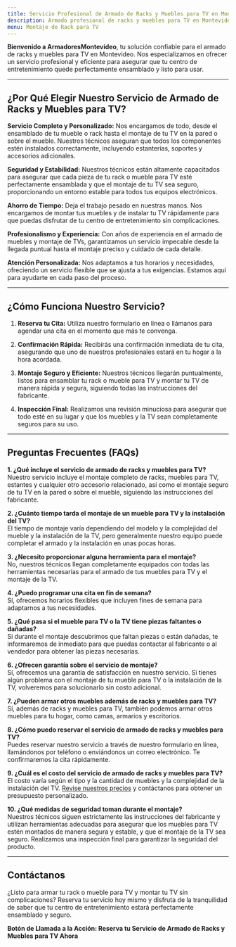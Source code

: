 ```yaml
---
title: Servicio Profesional de Armado de Racks y Muebles para TV en Montevideo
description: Armado profesional de racks y muebles para TV en Montevideo. Montaje seguro y eficiente. Reserva tu cita hoy y disfruta de tu centro de entretenimiento perfectamente ensamblado.
menu: Montaje de Rack para TV
---
```


**Bienvenido a ArmadoresMontevideo**, tu solución confiable para el armado de racks y muebles para TV en Montevideo. Nos especializamos en ofrecer un servicio profesional y eficiente para asegurar que tu centro de entretenimiento quede perfectamente ensamblado y listo para usar. 

---

## ¿Por Qué Elegir Nuestro Servicio de Armado de Racks y Muebles para TV?

**Servicio Completo y Personalizado:** 
Nos encargamos de todo, desde el ensamblado de tu mueble o rack hasta el montaje de tu TV en la pared o sobre el mueble. Nuestros técnicos aseguran que todos los componentes estén instalados correctamente, incluyendo estanterías, soportes y accesorios adicionales.

**Seguridad y Estabilidad:**
Nuestros técnicos están altamente capacitados para asegurar que cada pieza de tu rack o mueble para TV esté perfectamente ensamblada y que el montaje de tu TV sea seguro, proporcionando un entorno estable para todos tus equipos electrónicos.

**Ahorro de Tiempo:**
Deja el trabajo pesado en nuestras manos. Nos encargamos de montar tus muebles y de instalar tu TV rápidamente para que puedas disfrutar de tu centro de entretenimiento sin complicaciones.

**Profesionalismo y Experiencia:**
Con años de experiencia en el armado de muebles y montaje de TVs, garantizamos un servicio impecable desde la llegada puntual hasta el montaje preciso y cuidado de cada detalle.

**Atención Personalizada:**
Nos adaptamos a tus horarios y necesidades, ofreciendo un servicio flexible que se ajusta a tus exigencias. Estamos aquí para ayudarte en cada paso del proceso.

---

## ¿Cómo Funciona Nuestro Servicio?

1. **Reserva tu Cita:**
   Utiliza nuestro formulario en línea o llámanos para agendar una cita en el momento que más te convenga.

2. **Confirmación Rápida:**
   Recibirás una confirmación inmediata de tu cita, asegurando que uno de nuestros profesionales estará en tu hogar a la hora acordada.

3. **Montaje Seguro y Eficiente:**
   Nuestros técnicos llegarán puntualmente, listos para ensamblar tu rack o mueble para TV y montar tu TV de manera rápida y segura, siguiendo todas las instrucciones del fabricante.

4. **Inspección Final:**
   Realizamos una revisión minuciosa para asegurar que todo esté en su lugar y que los muebles y la TV sean completamente seguros para su uso.

---

## Preguntas Frecuentes (FAQs)

**1. ¿Qué incluye el servicio de armado de racks y muebles para TV?**  
Nuestro servicio incluye el montaje completo de racks, muebles para TV, estantes y cualquier otro accesorio relacionado, así como el montaje seguro de tu TV en la pared o sobre el mueble, siguiendo las instrucciones del fabricante.

**2. ¿Cuánto tiempo tarda el montaje de un mueble para TV y la instalación del TV?**  
El tiempo de montaje varía dependiendo del modelo y la complejidad del mueble y la instalación de la TV, pero generalmente nuestro equipo puede completar el armado y la instalación en unas pocas horas.

**3. ¿Necesito proporcionar alguna herramienta para el montaje?**  
No, nuestros técnicos llegan completamente equipados con todas las herramientas necesarias para el armado de tus muebles para TV y el montaje de la TV.

**4. ¿Puedo programar una cita en fin de semana?**  
Sí, ofrecemos horarios flexibles que incluyen fines de semana para adaptarnos a tus necesidades.

**5. ¿Qué pasa si el mueble para TV o la TV tiene piezas faltantes o dañadas?**  
Si durante el montaje descubrimos que faltan piezas o están dañadas, te informaremos de inmediato para que puedas contactar al fabricante o al vendedor para obtener las piezas necesarias.

**6. ¿Ofrecen garantía sobre el servicio de montaje?**  
Sí, ofrecemos una garantía de satisfacción en nuestro servicio. Si tienes algún problema con el montaje de tu mueble para TV o la instalación de la TV, volveremos para solucionarlo sin costo adicional.

**7. ¿Pueden armar otros muebles además de racks y muebles para TV?**  
Sí, además de racks y muebles para TV, también podemos armar otros muebles para tu hogar, como camas, armarios y escritorios.

**8. ¿Cómo puedo reservar el servicio de armado de racks y muebles para TV?**  
Puedes reservar nuestro servicio a través de nuestro formulario en línea, llamándonos por teléfono o enviándonos un correo electrónico. Te confirmaremos la cita rápidamente.

**9. ¿Cuál es el costo del servicio de armado de racks y muebles para TV?**  
El costo varía según el tipo y la cantidad de muebles y la complejidad de la instalación del TV. [Revise nuestros precios](/precios) y contáctanos para obtener un presupuesto personalizado.

**10. ¿Qué medidas de seguridad toman durante el montaje?**  
Nuestros técnicos siguen estrictamente las instrucciones del fabricante y utilizan herramientas adecuadas para asegurar que los muebles para TV estén montados de manera segura y estable, y que el montaje de la TV sea seguro. Realizamos una inspección final para garantizar la seguridad del producto.

---

## Contáctanos

¿Listo para armar tu rack o mueble para TV y montar tu TV sin complicaciones? Reserva tu servicio hoy mismo y disfruta de la tranquilidad de saber que tu centro de entretenimiento estará perfectamente ensamblado y seguro.

**Botón de Llamada a la Acción: Reserva tu Servicio de Armado de Racks y Muebles para TV Ahora**